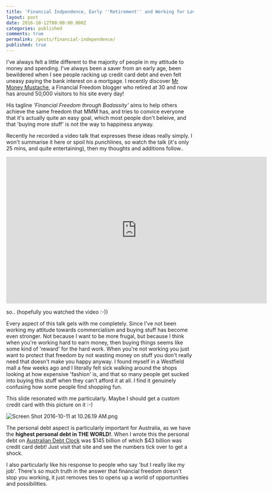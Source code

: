 ```yaml
---
title: 'Financial Indpendence, Early ''Retirement'' and Working for Love.'
layout: post
date: 2016-10-12T00:00:00.000Z
categories: published
comments: true
permalink: /posts/financial-independence/
published: true
---
```


I've always felt a little different to the majority of people in my attitude to money and spending. I've always been a saver from an early age, been bewildered when I see people racking up credit card debt and even felt uneasy paying the bank interest on a mortgage. I recently discover [Mr Money Mustache](http://www.mrmoneymustache.com/), a Financial Freedom blogger who retired at 30 and now has around 50,000 visitors to his site every day!

His tagline _'Financial Freedom through Badassity'_ aims to help others achieve the same freedom that MMM has, and tries to convice everyone that it's actually quite an easy goal, which most people don't beleive, and that 'buying more stuff' is not the way to happiness anyway.

Recently he recorded a video talk that expresses these ideas really simply. I won't summarise it here or spoil his punchlines, so watch the talk (it's only 25 mins, and quite entertaining), then my thoughts and additions follow..

<p><center><iframe src="https://player.vimeo.com/video/183016901?byline=0&amp;portrait=0" width="700" height="394" frameborder="0" allowfullscreen="allowfullscreen"></iframe></center></p>

so.. (hopefully you watched the video :-))

Every aspect of this talk gels with me completely. Since I've not been working my attitude towards commercialism and buying stuff has become even stronger. Not because I want to be more frugal, but because I think when you're working hard to earn money, then buying things seems like some kind of 'reward' for the hard work. When you're not working you just want to protect that freedom by not wasting money on stuff you don't really need that doesn't make you happy anyway. I found myself in a Westfield mall a few weeks ago and I literally felt sick walking around the shops looking at how expensive 'fashion' is, and that so many people get sucked into buying this stuff when they can't afford it at all. I find it genuinely confusing how some people find shopping fun.

This slide resonated with me particularly. Maybe I should get a custom credit card with this picture on it :-)

![Screen Shot 2016-10-11 at 10.26.19 AM.png]({{site.baseurl}}/posts/dhali-lama-iphone.png)



The personal debt aspect is particularly important for Australia, as we have the **highest personal debt in THE WORLD!**. When I wrote this the personal debt on [Australian Debt Clock](http://www.australiandebtclock.com.au/clocks) was $145 billion of which $43 billion was credit card debt! Just visit that site and see the numbers tick over to get a shock.

I also particularly like his response to people who say 'but I really like my job'. There's so much truth in the answer that financial freedom doesn't stop you working, it just removes ties to opens up a world of opportunities and possibilities.
